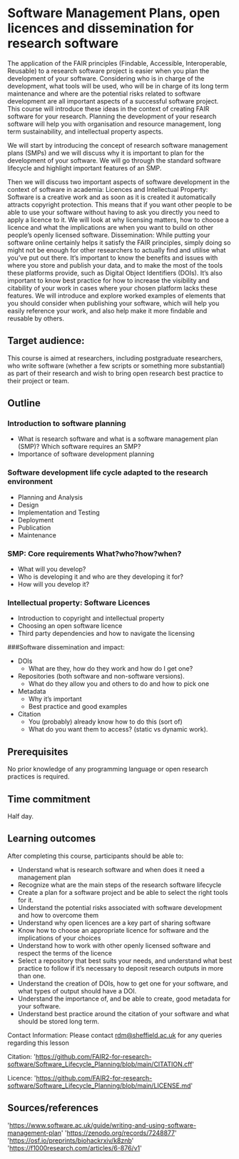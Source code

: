 # Software Management Plans, open licences and dissemination for research software


The application of the FAIR principles (Findable, Accessible, Interoperable, Reusable) to a research software project is easier when you plan the development of your software. Considering who is in charge of the development, what tools will be used, who will be in charge of its long term maintenance and where are the potential risks related to software development are all important aspects of a successful software project. This course will introduce these ideas in the context of creating FAIR software for your research. Planning the development of your research software will help you with organisation and resource management, long term sustainability, and intellectual property aspects.

We will start by introducing the concept of research software management plans (SMPs) and we will discuss why it is important to plan for the development of your software. We will go through the standard software lifecycle and highlight important features of an SMP. 

Then we will discuss two important aspects of software development in the context of software in academia: 
Licences and Intellectual Property: Software is a creative work and as soon as it is created it automatically attracts copyright protection. This means that if you want other people to be able to use your software without having to ask you directly you need to apply a licence to it. We will look at why licensing matters, how to choose a licence and what the implications are when you want to build on other people’s openly licensed software.
Dissemination: While putting your software online certainly helps it satisfy the FAIR principles, simply doing so might not be enough for other researchers to actually find and utilise what you’ve put out there. It’s important to know the benefits and issues with where you store and publish your data, and to make the most of the tools these platforms provide, such as Digital Object Identifiers (DOIs). It’s also important to know best practice for how to increase the visibility and citability of your work in cases where your chosen platform lacks these features. We will introduce and explore worked examples of elements that you should consider when publishing your software, which will help you easily reference your work, and also help make it more findable and reusable by others.


## Target audience:
This course is aimed at researchers, including postgraduate researchers, who write software (whether a few scripts or something more substantial) as part of their research and wish to bring open research best practice to their project or team.

## Outline
### Introduction to software planning
 - What is research software and what is a software management plan (SMP)? Which software requires an SMP?
 - Importance of software development planning

### Software development life cycle adapted to the research environment
 - Planning and Analysis 
 - Design
 - Implementation and Testing
 - Deployment 
 - Publication
 - Maintenance

### SMP: Core requirements What?who?how?when?
 - What will you develop?
 - Who is developing it and who are they developing it for?
 - How will you develop it?


### Intellectual property: Software Licences
 - Introduction to copyright and intellectual property 
 - Choosing an open software licence 
 - Third party dependencies and how to navigate the licensing


###Software dissemination and impact:
- DOIs
    - What are they, how do they work and how do I get one?
- Repositories (both software and non-software versions).
    - What do they allow you and others to do and how to pick one
- Metadata
    - Why it’s important
    - Best practice and good examples
- Citation
    - You (probably) already know how to do this (sort of)
    - What do you want them to access? (static vs dynamic work).


## Prerequisites

No prior knowledge of any programming language or open research practices is required.

## Time commitment

Half day.

## Learning outcomes

After completing this course, participants should be able to:
      

 - Understand what is research software and when does it need a management plan
 - Recognize what are the main steps of the research software lifecycle
 - Create a plan for a software project and be able to select the right tools for it.
 - Understand the potential risks associated with software development and how to overcome them
 - Understand why open licences are a key part of sharing software
 - Know how to choose an appropriate licence for software and the implications of your choices 
 - Understand how to work with other openly licensed software and respect the terms of the licence 
 - Select a repository that best suits your needs, and understand what best practice to follow if it’s necessary to deposit research outputs in more than one.
 - Understand the creation of DOIs, how to get one for your software, and what types of output should have a DOI. 
 - Understand the importance of, and be able to create, good metadata for your software.
 - Understand best practice around the citation of your software and what should be stored long term.

Contact Information: Please contact rdm@sheffield.ac.uk for any queries regarding this lesson

Citation: 'https://github.com/FAIR2-for-research-software/Software_Lifecycle_Planning/blob/main/CITATION.cff'

Licence: 'https://github.com/FAIR2-for-research-software/Software_Lifecycle_Planning/blob/main/LICENSE.md'

## Sources/references
'https://www.software.ac.uk/guide/writing-and-using-software-management-plan'
'https://zenodo.org/records/7248877' 
'https://osf.io/preprints/biohackrxiv/k8znb'
'https://f1000research.com/articles/6-876/v1'

